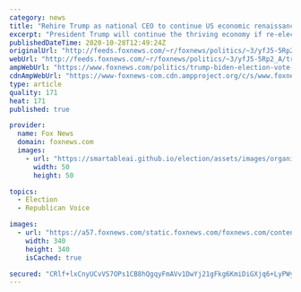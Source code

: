 ```yaml
---
category: news
title: "Rehire Trump as national CEO to continue US economic renaissance: Steve Cortes"
excerpt: "President Trump will continue the thriving economy if re-elected, but Joe Biden threatens a reversal, Trump 2020 campaign senior adviser Steve Cortes told \"Fox & Friends.\""
publishedDateTime: 2020-10-28T12:49:24Z
originalUrl: "http://feeds.foxnews.com/~r/foxnews/politics/~3/yfJ5-5Rp2_A/trump-biden-election-vote-economy-2020-campaign-steve-cortes"
webUrl: "http://feeds.foxnews.com/~r/foxnews/politics/~3/yfJ5-5Rp2_A/trump-biden-election-vote-economy-2020-campaign-steve-cortes"
ampWebUrl: "https://www.foxnews.com/politics/trump-biden-election-vote-economy-2020-campaign-steve-cortes.amp"
cdnAmpWebUrl: "https://www-foxnews-com.cdn.ampproject.org/c/s/www.foxnews.com/politics/trump-biden-election-vote-economy-2020-campaign-steve-cortes.amp"
type: article
quality: 171
heat: 171
published: true

provider:
  name: Fox News
  domain: foxnews.com
  images:
    - url: "https://smartableai.github.io/election/assets/images/organizations/foxnews.com-50x50.jpg"
      width: 50
      height: 50

topics:
  - Election
  - Republican Voice

images:
  - url: "https://a57.foxnews.com/static.foxnews.com/foxnews.com/content/uploads/2018/09/340/340/calebparkeheadshot0622182.jpg?ve=1&tl=1"
    width: 340
    height: 340
    isCached: true

secured: "CRlf+lxCnyUCvVS7OPs1CB8hQgqyFmAVv1DwYj21gFkg6KmiDiGXjq6+LyPWy2bCrsk48Jb+2d7d8T4vzfNxfbZYuXecI8gYziHmiunWpXcWBL0mzrA3nDb7P45JueubssStlcOQc6wWWF+MQ7FUH661qEoo1GmRh3x9VaDsGD5yDKqEsIdVUyq9KP7pgaAPzcNXclpVvFPNbda+bsWMWTwwAb/vij3qOLUdFpk/X4krhFLjXxp4I2ZtlZFvrgFcSKcK5LNBWh0z57zs2lBOmuz2I05dthrfLd4mQg6Uv/scO3zze3/CeuOcAoGY8bL75GXPm6FVUp3mRJ3UfIovPFGNiEYmJyW5inH9CYO/elM=;Yg2bu5lvnVV+2hQcEmvhuA=="
---
```


